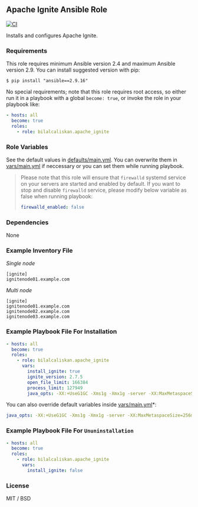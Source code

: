 ## Apache Ignite Ansible Role

[![CI](https://github.com/bilalcaliskan/apache_ignite-ansible-role/workflows/CI/badge.svg?event=push)](https://github.com/bilalcaliskan/apache_ignite-ansible-role/actions?query=workflow%3ACI)

Installs and configures Apache Ignite.

### Requirements

This role requires minimum Ansible version 2.4 and maximum Ansible version 2.9. You can install suggested version with pip:
```
$ pip install "ansible==2.9.16"
```

No special requirements; note that this role requires root access, so either run it in a playbook with a global `become: true`, or invoke the role in your playbook like:

```yaml
- hosts: all
  become: true
  roles:
    - role: bilalcaliskan.apache_ignite
```

### Role Variables
See the default values in [defaults/main.yml](defaults/main.yml). You can overwrite them in [vars/main.yml](vars/main.yml) if neccessary or you can set them while running playbook.

> Please note that this role will ensure that `firewalld` systemd service on your servers are started and enabled by default. If you want to stop and disable `firewalld` service, please modify below variable as false when running playbook:  
> ```yaml  
> firewalld_enabled: false

### Dependencies

None

### Example Inventory File
*Single node*
```
[ignite]
ignitenode01.example.com
```

*Multi node*
```
[ignite]
ignitenode01.example.com
ignitenode02.example.com
ignitenode03.example.com
```

### Example Playbook File For Installation

```yaml
- hosts: all
  become: true
  roles:
    - role: bilalcaliskan.apache_ignite
      vars:
        install_ignite: true
        ignite_version: 2.7.5
        open_file_limit: 166384
        process_limit: 127949
        java_opts: -XX:+UseG1GC -Xms1g -Xmx1g -server -XX:MaxMetaspaceSize=256m
```

You can also override default variables inside [vars/main.yml](vars/main.yml)*:
```yaml
java_opts: -XX:+UseG1GC -Xms1g -Xmx1g -server -XX:MaxMetaspaceSize=256m
```

### Example Playbook File For `Ununinstallation`

```yaml
- hosts: all
  become: true
  roles:
    - role: bilalcaliskan.apache_ignite
      vars:
        install_ignite: false
```

### License

MIT / BSD
